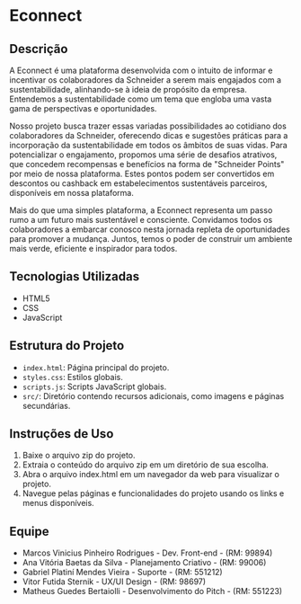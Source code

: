 
# Econnect

## Descrição
A Econnect é uma plataforma desenvolvida com o intuito de informar e incentivar os colaboradores da
Schneider a serem mais engajados com a sustentabilidade, alinhando-se à ideia de propósito da empresa.
Entendemos a sustentabilidade como um tema que engloba uma vasta gama de perspectivas e oportunidades.

Nosso projeto busca trazer essas variadas possibilidades ao cotidiano dos colaboradores da Schneider,
oferecendo dicas e sugestões práticas para a incorporação da sustentabilidade em todos os âmbitos de
suas vidas. Para potencializar o engajamento, propomos uma série de desafios atrativos, que concedem
recompensas e benefícios na forma de "Schneider Points" por meio de nossa plataforma. Estes pontos podem
ser convertidos em descontos ou cashback em estabelecimentos sustentáveis parceiros, disponíveis em
nossa plataforma.

Mais do que uma simples plataforma, a Econnect representa um passo rumo a um futuro mais sustentável e
consciente. Convidamos todos os colaboradores a embarcar conosco nesta jornada repleta de oportunidades
para promover a mudança. Juntos, temos o poder de construir um ambiente mais verde, eficiente e
inspirador para todos.

## Tecnologias Utilizadas
- HTML5
- CSS
- JavaScript

## Estrutura do Projeto
- `index.html`: Página principal do projeto.
- `styles.css`: Estilos globais.
- `scripts.js`: Scripts JavaScript globais.
- `src/`: Diretório contendo recursos adicionais, como imagens e páginas secundárias.

## Instruções de Uso
1. Baixe o arquivo zip do projeto.
2. Extraia o conteúdo do arquivo zip em um diretório de sua escolha.
3. Abra o arquivo index.html em um navegador da web para visualizar o projeto.
4. Navegue pelas páginas e funcionalidades do projeto usando os links e menus disponíveis.

## Equipe
- Marcos Vinicius Pinheiro Rodrigues - Dev. Front-end - (RM: 99894)
- Ana Vitória Baetas da Silva - Planejamento Criativo - (RM: 99006)
- Gabriel Platiní Mendes Vieira - Suporte - (RM: 551212)
- Vitor Futida Sternik - UX/UI Design - (RM: 98697)
- Matheus Guedes Bertaiolli - Desenvolvimento do Pitch - (RM: 551223)

